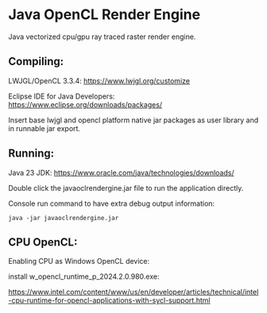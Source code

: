 # Java OpenCL Render Engine

Java vectorized cpu/gpu ray traced raster render engine.

Compiling:
----------------

LWJGL/OpenCL 3.3.4: https://www.lwjgl.org/customize

Eclipse IDE for Java Developers: https://www.eclipse.org/downloads/packages/

Insert base lwjgl and opencl platform native jar packages as user library and in runnable jar export.

Running:
----------------

Java 23 JDK: https://www.oracle.com/java/technologies/downloads/

Double click the javaoclrendergine.jar file to run the application directly.

Console run command to have extra debug output information:
```
java -jar javaoclrendergine.jar
```

CPU OpenCL:
----------------
Enabling CPU as Windows OpenCL device:

install w_opencl_runtime_p_2024.2.0.980.exe:

https://www.intel.com/content/www/us/en/developer/articles/technical/intel-cpu-runtime-for-opencl-applications-with-sycl-support.html

